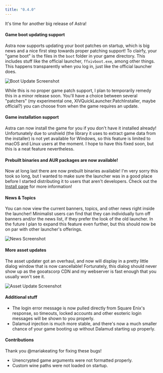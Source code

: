 ```yaml
---
title: "0.4.0"
---
```


It's time for another big release of Astra!

#### Game boot updating support

Astra now supports updating your boot patches on startup, which is big news and a nice first step towards proper patching support! To clairfy, your "game boot" is the files in the `boot` folder in your game directory. This includes stuff like the official launcher, `ffxivboot.exe`, among other things. This happens transparently when you log in, just like the official launcher does.

![Boot Update Screenshot](/astra/changelog/update-screenshot.png)

While this is no proper game patch support, I plan to temporarily remedy this in a minor release soon. You'll have a choice between several "patchers" (my experimental one, XIVQuickLauncher.PatchInstaller, maybe official?) you can choose from when the game requires an update.

#### Game installation support

Astra can now install the game for you if you don't have it installed already! Unfortunately due to unshield (the library it uses to extract game data from the installer) is not yet available for Windows, so this feature is limited to macOS and Linux users at the moment. I hope to have this fixed soon, but this is a neat feature nevertheless.

#### Prebuilt binaries and AUR packages are now available!

Now at long last there are now prebuilt binaries available! I'm very sorry this took so long, but I wanted to make sure the launcher was in a good place before I started distributing it to users that aren't developers. Check out the [Install page](/astra/install) for more information!

#### News & Topics

You can now view the current banners, topics, and other news right inside the launcher! Minimalist users can find that they can individually turn off banners and/or the news list, if they prefer the look of the old launcher. In the future I plan to expand this feature even further, but this should now be on par with other launcher's offerings.

![News Screenshot](/astra/changelog/news-screenshot.png)

#### More asset updates

The asset updater got an overhaul, and now will display in a pretty little dialog window that is now cancellable! Fortunately, this dialog should never show up as the gooatscorp CDN and my webserver is fast enough that you usually
won't see it.

![Asset Update Screenshot](/astra/changelog/asset-screenshot.png)

#### Additional stuff
* The login error message is now pulled directly from Square Enix's response, so timeouts, locked accounts and other
esoteric login messages will be shown to you properly.
* Dalamud injection is much more stable, and there's now a much smaller chance of your game booting up without Dalamud starting up properly.

#### Contributions
Thank you @mariakeating for fixing these bugs!

* Unencrypted game arguments were not formatted properly.
* Custom wine paths were not loaded on startup.
